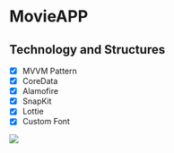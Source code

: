 # MovieAPP

## Technology and Structures

- [x] MVVM Pattern
- [x] CoreData
- [x] Alamofire
- [x] SnapKit
- [x] Lottie
- [x] Custom Font

![](https://media.giphy.com/media/Pthyf00mf1NKO6IPNW/giphy.gif)
